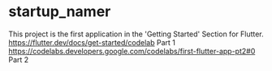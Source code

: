 # startup_namer

This project is the first application in the 'Getting Started' Section for Flutter.
https://flutter.dev/docs/get-started/codelab Part 1
https://codelabs.developers.google.com/codelabs/first-flutter-app-pt2#0 Part 2
